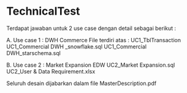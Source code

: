 # TechnicalTest

Terdapat jawaban untuk 2 use case dengan detail sebagai berikut :

A. Use case 1 : DWH Commerce
File terdiri atas : 
UC1_TblTransaction
UC1_Commercial DWH _snowflake.sql
UC1_Commercial DWH_starschema.sql

B. Use case 2 : Market Expansion EDW
UC2_Market Expansion.sql
UC2_User & Data Requirement.xlsx

Seluruh desain dijabarkan dalam file MasterDescription.pdf
